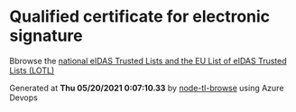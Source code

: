 # Qualified certificate for electronic signature 
 Bbrowse the [national eIDAS Trusted Lists and the EU List of eIDAS Trusted Lists (LOTL)](https://webgate.ec.europa.eu/tl-browser/#/) 
 
 
Generated at **Thu 05/20/2021  0:07:10.33** by [node-tl-browse](https://github.com/ymedlop/node-tl-browser) using Azure Devops 
